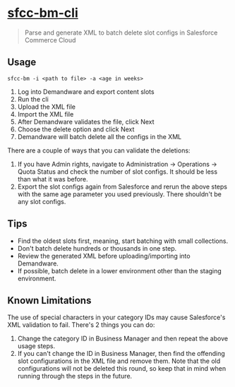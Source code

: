 # [sfcc-bm-cli](https://github.com/webtoast/sfcc-bm-cli)

> Parse and generate XML to batch delete slot configs in Salesforce Commerce Cloud

## Usage

`sfcc-bm -i <path to file> -a <age in weeks>`

1. Log into Demandware and export content slots
1. Run the cli
1. Upload the XML file
1. Import the XML file
1. After Demandware validates the file, click Next
1. Choose the delete option and click Next
1. Demandware will batch delete all the configs in the XML

There are a couple of ways that you can validate the deletions:

1. If you have Admin rights, navigate to Administration -> Operations -> Quota Status and check the number of slot configs. It should be less than what it was before.
1. Export the slot configs again from Salesforce and rerun the above steps with the same age parameter you used previously. There shouldn't be any slot configs.

## Tips

* Find the oldest slots first, meaning, start batching with small collections.
* Don't batch delete hundreds or thousands in one step.
* Review the generated XML before uploading/importing into Demandware.
* If possible, batch delete in a lower environment other than the staging environment.

## Known Limitations

The use of special characters in your category IDs may cause Salesforce's XML validation to fail. There's 2 things you can do:

1. Change the category ID in Business Manager and then repeat the above usage steps.
1. If you can't change the ID in Business Manager, then find the offending slot configurations in the XML file and remove them. Note that the old configurations will not be deleted this round, so keep that in mind when running through the steps in the future.
